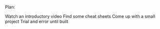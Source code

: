 Plan: 

Watch an introductory video
Find some cheat sheets
Come up with a small project
Trial and error until built